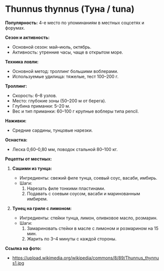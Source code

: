 # Thunnus thynnus (Туна / tuna)

**Популярность:** 4-е место по упоминаниям в местных соцсетях и форумах.

**Сезон и активность:**
- Основной сезон: май–июль, октябрь.
- Активность: утренние часы, чаще в открытом море.

**Техника ловли:**
- Основной метод: троллинг большими воблерами.
- Используемые удилища: тяжелые, тест 100–200 г.

**Троллинг:**
- Скорость: 6–8 узлов.
- Место: глубокие зоны (50–200 м от берега).
- Глубина приманки: 5–20 м.
- Вес и тип приманки: 60–100 г крупные воблеры типа pencil.

**Наживки:**
- Средние сардины, тунцовые нарезки.

**Оснастка:**
- Леска 0,60–0,80 мм, поводок стальной 80–100 кг.

**Рецепты от местных:**
1. **Сашими из тунца:**
   - Ингредиенты: свежий филе тунца, соевый соус, васаби, имбирь.
   - Шаги:
     1. Нарезать филе тонкими пластинами.
     2. Подавать с соевым соусом, васаби и маринованным имбирем.

2. **Тунец на гриле с лимоном:**
   - Ингредиенты: стейки тунца, лимон, оливковое масло, розмарин.
   - Шаги:
     1. Замариновать стейки в масле с лимоном и розмарином на 15 мин.
     2. Жарить по 3–4 минуты с каждой стороны.

**Ссылка на фото:**
- https://upload.wikimedia.org/wikipedia/commons/8/89/Thunnus_thynnus1.jpg

